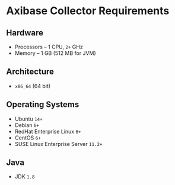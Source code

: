 # Axibase Collector Requirements

## Hardware

* Processors – 1 CPU, `2+` GHz
* Memory – 1 GB (512 MB for JVM)

## Architecture

* `x86_64` (64 bit)

## Operating Systems

* Ubuntu `14+`
* Debian `6+`
* RedHat Enterprise Linux `6+`
* CentOS `6+`
* SUSE Linux Enterprise Server `11.2+`

## Java

* JDK `1.8`
